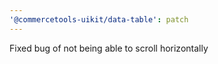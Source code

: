 ```yaml
---
'@commercetools-uikit/data-table': patch
---
```


Fixed bug of not being able to scroll horizontally

